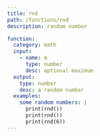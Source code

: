```yaml
---
title: rnd
path: /functions/rnd
description: random number

function:
  category: math
  input:
    - name: m
      type: number
      desc: optional maximum
  output:
    type: number
    desc: a random number
  examples:
    some random numbers: |
      print(rnd())
      print(rnd())
      print(rnd(6))
---
```

